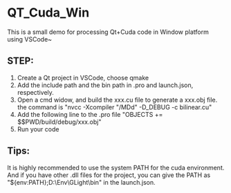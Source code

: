 # QT_Cuda_Win
This is a small demo for processing Qt+Cuda code in Window platform using VSCode~

## STEP:
1. Create a Qt project in VSCode, choose qmake
2. Add the include path and the bin path in .pro and launch.json, respectively.
3. Open a cmd widow, and build the xxx.cu file to generate a xxx.obj file.
    the command is "nvcc -Xcompiler "/MDd" -D_DEBUG -c bilinear.cu" 
4. Add the following line to the .pro file
    "OBJECTS +=  $$PWD/build/debug/xxx.obj"
5. Run your code

## Tips:
It is highly recommended to use the system PATH for the cuda environment. And if you have other .dll files for the project, you can give the PATH as "${env:PATH};D:\\Env\\GLight\\bin" in the launch.json.
     